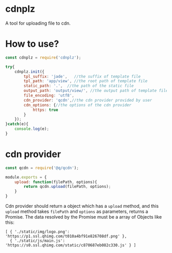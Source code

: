 # cdnplz
A tool for uploading file to cdn.

# How to use?

```javascript
const cdnplz = require('cdnplz');

try{
    cdnplz.init({
        tpl_suffix: 'jade',   //the suffix of template file
        tpl_path: 'app/view', //the root path of template file
        static_path: '.',  //the path of the static file
        output_path: 'output/view/', //the output path of template file
        file_encoding: 'utf8',
        cdn_provider: 'qcdn',//the cdn provider provided by user
        cdn_options: {//the options of the cdn provider
            https: true
        }
    });
}catch(e){
    console.log(e);
}
```

# cdn provider

```javascript
const qcdn = require('@q/qcdn');

module.exports = {
    upload: function(filePath, options){
        return qcdn.upload(filePath, options);
    }
}
```
Cdn provider should return a object which has a `upload` method, and this `upload` method takes `filePath` and `options` as parameters, returns a Promise. The data resolved by the Promise must be a array of Objects like this:
```
[ { './static/img/logo.png': 'https://p1.ssl.qhimg.com/t010a4bf91e826708df.png' },
  { './static/js/main.js': 'https://s0.ssl.qhimg.com/static/c870687eb082c330.js' } ]
```

